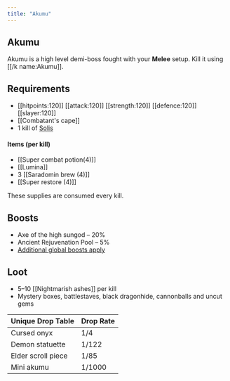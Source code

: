 ```yaml
---
title: "Akumu"
---
```


## Akumu

Akumu is a high level demi-boss fought with your **Melee** setup. Kill it using [[/k name\:Akumu]].

## Requirements

- [[hitpoints:120]] [[attack:120]] [[strength:120]] [[defence:120]] [[slayer:120]]
- [[Combatant's cape]]
- 1 kill of [Solis](solis.md)

#### Items (per kill)

- [[Super combat potion(4)]]
- [[Lumina]]
- 3 [[Saradomin brew (4)]]
- [[Super restore (4)]]

These supplies are consumed every kill.

## Boosts

- Axe of the high sungod – 20%
- Ancient Rejuvenation Pool – 5%
- [Additional global boosts apply](../../skills/combat-skills.md#boosts)

## Loot

- 5–10 [[Nightmarish ashes]] per kill
- Mystery boxes, battlestaves, black dragonhide, cannonballs and uncut gems

| **Unique Drop Table** | **Drop Rate** |
| --------------------- | ------------- |
| Cursed onyx           | 1/4           |
| Demon statuette       | 1/122         |
| Elder scroll piece    | 1/85          |
| Mini akumu            | 1/1000        |